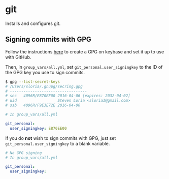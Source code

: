 # git

Installs and configures git.

## Signing commits with GPG

Follow the instructions [here](https://github.com/pstadler/keybase-gpg-github) to create a GPG on keybase and set it up to use with GitHub.

Then, in `group_vars/all.yml`, set `git_personal.user_signingkey` to the ID of the GPG key you use to sign commits.

```bash
$ gpg --list-secret-keys
# /Users/sloria/.gnupg/secring.gpg
# ----------------------------------
# sec   4096R/E870EE00 2016-04-06 [expires: 2032-04-02]
# uid                  Steven Loria <sloria1@gmail.com>
# ssb   4096R/F9E3E72E 2016-04-06
```

```yaml
# In group_vars/all.yml

git_personal:
  user_signingkey: E870EE00
```

If you do **not** wish to sign commits with GPG, just set `git_personal.user_signingkey` to a blank variable.

```yaml
# No GPG signing
# In group_vars/all.yml

git_personal:
  user_signingkey:
```
